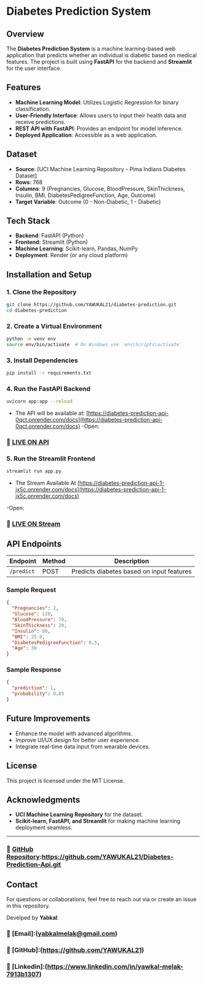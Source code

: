 # Diabetes Prediction System

## Overview

The **Diabetes Prediction System** is a machine learning-based web application that predicts whether an individual is diabetic based on medical features. The project is built using **FastAPI** for the backend and **Streamlit** for the user interface.

## Features

- **Machine Learning Model**: Utilizes Logistic Regression for binary classification.
- **User-Friendly Interface**: Allows users to input their health data and receive predictions.
- **REST API with FastAPI**: Provides an endpoint for model inference.
- **Deployed Application**: Accessible as a web application.

## Dataset

- **Source**: [UCI Machine Learning Repository - Pima Indians Diabetes Dataset]
- **Rows**: 768
- **Columns**: 9 (Pregnancies, Glucose, BloodPressure, SkinThickness, Insulin, BMI, DiabetesPedigreeFunction, Age, Outcome)
- **Target Variable**: Outcome (0 - Non-Diabetic, 1 - Diabetic)

## Tech Stack

- **Backend**: FastAPI (Python)
- **Frontend**: Streamlit (Python)
- **Machine Learning**: Scikit-learn, Pandas, NumPy
- **Deployment**: Render (or any cloud platform)

## Installation and Setup

### 1. Clone the Repository

```sh
git clone https://github.com/YAWUKAL21/diabetes-prediction.git
cd diabetes-prediction
```

### 2. Create a Virtual Environment

```sh
python -m venv env
source env/bin/activate  # On Windows use `env\Scripts\activate`
```

### 3. Install Dependencies

```sh
pip install -r requirements.txt
```

### 4. Run the FastAPI Backend

```sh
uvicorn app:app --reload
```

- The API will be available at: [https://diabetes-prediction-api-0qct.onrender.com/docs](https://diabetes-prediction-api-0qct.onrender.com/docs)
-Open:
### 🔗 [LIVE ON API](https://diabetes-prediction-api-0qct.onrender.com/docs) 

### 5. Run the Streamlit Frontend

```sh
streamlit run app.py
```

- The Stream Available At [https://diabetes-prediction-api-1-jx5c.onrender.com/docs](https://diabetes-prediction-api-1-jx5c.onrender.com/docs) 

-Open:
### 🔗 [LIVE ON Stream](https://diabetes-prediction-api-1-jx5c.onrender.com/docs) 
## API Endpoints

| Endpoint   | Method | Description                               |
| ---------- | ------ | ----------------------------------------- |
| `/predict` | POST   | Predicts diabetes based on input features |

### Sample Request

```json
{
  "Pregnancies": 2,
  "Glucose": 120,
  "BloodPressure": 70,
  "SkinThickness": 20,
  "Insulin": 80,
  "BMI": 25.0,
  "DiabetesPedigreeFunction": 0.5,
  "Age": 30
}
```

### Sample Response

```json
{
  "prediction": 1,
  "probability": 0.85
}
```

## Future Improvements

- Enhance the model with advanced algorithms.
- Improve UI/UX design for better user experience.
- Integrate real-time data input from wearable devices.

## License

This project is licensed under the MIT License.

## Acknowledgments

- **UCI Machine Learning Repository** for the dataset.
- **Scikit-learn, FastAPI, and Streamlit** for making machine learning deployment seamless.

---

### 🔗 [GitHub Repository](https://github.com/YAWUKAL21/Diabetes-Prediction-Api.git):https://github.com/YAWUKAL21/Diabetes-Prediction-Api.git

## Contact

For questions or collaborations, feel free to reach out via or create an issue in this repository.

Develped by **Yabkal**:

### 🔗 [Email]:(yabkalmelak@gmail.com) 

### 🔗 [GitHub]:(https://github.com/YAWUKAL21) 

### 🔗 [Linkedin]:(https://www.linkedin.com/in/yawkal-melak-7913b1307) 
